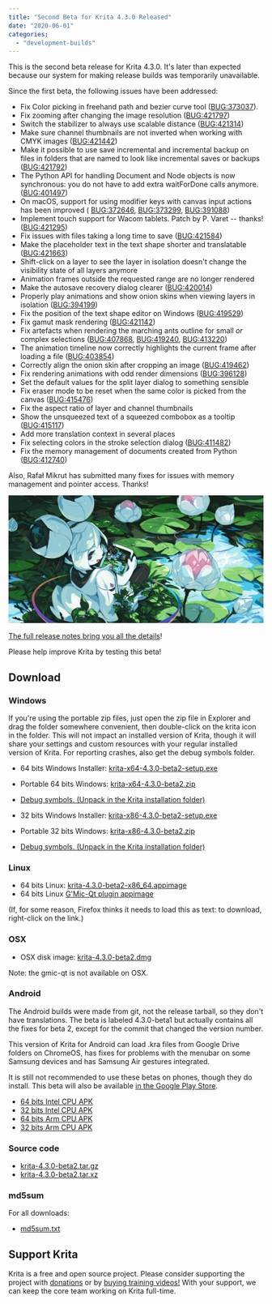```yaml
---
title: "Second Beta for Krita 4.3.0 Released"
date: "2020-06-01"
categories: 
  - "development-builds"
---
```


This is the second beta release for Krita 4.3.0. It's later than expected because our system for making release builds was temporarily unavailable.

Since the first beta, the following issues have been addressed:

- Fix Color picking in freehand path and bezier curve tool ([BUG:373037](https://bugs.kde.org/show_bug.cgi?id=373037)).
- Fix zooming after changing the image resolution ([BUG:421797](https://bugs.kde.org/show_bug.cgi?id=421797))
- Switch the stabilizer to always use scalable distance ([BUG:421314](https://bugs.kde.org/show_bug.cgi?id=421314))
- Make sure channel thumbnails are not inverted when working with CMYK images ([BUG:421442](https://bugs.kde.org/show_bug.cgi?id=421442))
- Make it possible to use save incremental and incremental backup on files in folders that are named to look like incremental saves or backups ([BUG:421792](https://bugs.kde.org/show_bug.cgi?id=421792))
- The Python API for handling Document and Node objects is now synchronous: you do not have to add extra waitForDone calls anymore. ([BUG:401497](https://bugs.kde.org/show_bug.cgi?id=401497))
- On macOS, support for using modifier keys with canvas input actions has been improved ( [BUG:372646](https://bugs.kde.org/show_bug.cgi?id=372646), [BUG:373299](https://bugs.kde.org/show_bug.cgi?id=373299), [BUG:391088](https://bugs.kde.org/show_bug.cgi?id=391088))
- Implement touch support for Wacom tablets. Patch by P. Varet -- thanks! ([BUG:421295](https://bugs.kde.org/show_bug.cgi?id=4221295))
- Fix issues with files taking a long time to save ([BUG:421584](https://bugs.kde.org/show_bug.cgi?id=421584))
- Make the placeholder text in the text shape shorter and translatable ([BUG:421663](https://bugs.kde.org/show_bug.cgi?id=421663))
- Shift-click on a layer to see the layer in isolation doesn't change the visibility state of all layers anymore
- Animation frames outside the requested range are no longer rendered
- Make the autosave recovery dialog clearer ([BUG:420014](https://bugs.kde.org/show_bug.cgi?id=420014))
- Properly play animations and show onion skins when viewing layers in isolation ([BUG:394199](https://bugs.kde.org/show_bug.cgi?id=394199))
- Fix the position of the text shape editor on Windows ([BUG:419529](https://bugs.kde.org/show_bug.cgi?id=419529))
- Fix gamut mask rendering ([BUG:421142](https://bugs.kde.org/show_bug.cgi?id=421142))
- Fix artefacts when rendering the marching ants outline for small _or_ complex selections ([BUG:407868](https://bugs.kde.org/show_bug.cgi?id=407868), [BUG:419240](https://bugs.kde.org/show_bug.cgi?id=419240), [BUG:413220](https://bugs.kde.org/show_bug.cgi?id=413220))
- The animation timeline now correctly highlights the current frame after loading a file ([BUG:403854](https://bugs.kde.org/show_bug.cgi?id=403854))
- Correctly align the onion skin after cropping an image ([BUG:419462](https://bugs.kde.org/show_bug.cgi?id=419462))
- Fix rendering animations with odd render dimensions ([BUG:396128](https://bugs.kde.org/show_bug.cgi?id=396128))
- Set the default values for the split layer dialog to something sensible
- Fix eraser mode to be reset when the same color is picked from the canvas ([BUG:415476](https://bugs.kde.org/show_bug.cgi?id=415476))
- Fix the aspect ratio of layer and channel thumbnails
- Show the unsqueezed text of a squeezed combobox as a tooltip ([BUG:415117](https://bugs.kde.org/show_bug.cgi?id=415117))
- Add more translation context in several places
- Fix selecting colors in the stroke selection dialog ([BUG:411482](https://bugs.kde.org/show_bug.cgi?id=411482))
- Fix the memory management of documents created from Python ([BUG:412740](https://bugs.kde.org/show_bug.cgi?id=412740))

Also, Rafał Mikrut has submitted many fixes for issues with memory management and pointer access. Thanks!

[![Kiki among the waterlilies](images/kiki_4.3.3_sm-1024x512.png)](https://krita.org/wp-content/uploads/2020/05/kiki_4.3.3_sm.png)

[The full release notes bring you all the details](https://krita.org/en/krita-4-3-release-notes/)!

Please help improve Krita by testing this beta!

## Download

### Windows

If you're using the portable zip files, just open the zip file in Explorer and drag the folder somewhere convenient, then double-click on the krita icon in the folder. This will not impact an installed version of Krita, though it will share your settings and custom resources with your regular installed version of Krita. For reporting crashes, also get the debug symbols folder.

- 64 bits Windows Installer: [krita-x64-4.3.0-beta2-setup.exe](https://download.kde.org/unstable/krita/4.3.0-beta2/krita-x64-4.3.0-beta2-setup.exe)
- Portable 64 bits Windows: [krita-x64-4.3.0-beta2.zip](https://download.kde.org/unstable/krita/4.3.0-beta2/krita-x64-4.3.0-beta2.zip)
- [Debug symbols. (Unpack in the Krita installation folder)](https://download.kde.org/unstable/krita/4.3.0-beta2/krita-x64-4.3.0-beta2-dbg.zip)

- 32 bits Windows Installer: [krita-x86-4.3.0-beta2-setup.exe](https://download.kde.org/unstable/krita/4.3.0-beta2/krita-x86-4.3.0-beta2-setup.exe)
- Portable 32 bits Windows: [krita-x86-4.3.0-beta2.zip](https://download.kde.org/unstable/krita/4.3.0-beta2/krita-x86-4.3.0-beta2.zip)
- [Debug symbols. (Unpack in the Krita installation folder)](https://download.kde.org/unstable/krita/4.3.0-beta2/krita-x86-4.3.0-beta2-dbg.zip)

### Linux

- 64 bits Linux: [krita-4.3.0-beta2-x86\_64.appimage](https://download.kde.org/unstable/krita/4.3.0-beta2/krita-4.3.0-beta2-x86_64.appimage)
- 64 bits Linux [G'Mic-Qt plugin appimage](https://download.kde.org/unstable/krita/4.3.0-beta2/gmic_krita_qt-x86_64.appimage)

(If, for some reason, Firefox thinks it needs to load this as text: to download, right-click on the link.)

### OSX

- OSX disk image: [krita-4.3.0-beta2.dmg](https://download.kde.org/unstable/krita/4.3.0-beta2/krita-4.3.0-beta2.dmg)

Note: the gmic-qt is not available on OSX.

### Android

The Android builds were made from git, not the release tarball, so they don't have translations. The beta is labeled 4.3.0-beta1 but actually contains all the fixes for beta 2, except for the commit that changed the version number.

This version of Krita for Android can load .kra files from Google Drive folders on ChromeOS, has fixes for problems with the menubar on some Samsung devices and has Samsung Air gestures integrated.

It is still not recommended to use these betas on phones, though they do install. This beta will also be available [in the Google Play Store](https://play.google.com/store/apps/details?id=org.krita).

- [64 bits Intel CPU APK](https://download.kde.org/unstable/krita/4.3.0-beta2/krita-x86_64-signed.apk)
- [32 bits Intel CPU APK](https://download.kde.org/unstable/krita/4.3.0-beta2/krita-x86-signed.apk)
- [64 bits Arm CPU APK](https://download.kde.org/unstable/krita/4.3.0-beta2/krita-arm64-signed.apk)
- [32 bits Arm CPU APK](https://download.kde.org/unstable/krita/4.3.0-beta2/krita-arm32-signed.apk)

### Source code

- [krita-4.3.0-beta2.tar.gz](https://download.kde.org/unstable/krita/4.3.0-beta2/krita-4.3.0-beta2.tar.gz)
- [krita-4.3.0-beta2.tar.xz](https://download.kde.org/unstable/krita/4.3.0-beta2/krita-4.3.0-beta2.tar.xz)

### md5sum

For all downloads:

- [md5sum.txt](https://download.kde.org/unstable/krita/4.3.0-beta2/md5sum.txt)

## Support Krita

Krita is a free and open source project. Please consider supporting the project with [donations](https://krita.org/en/support-us/donations/) or by [buying training videos!](https://krita.org/en/support-us/shop) With your support, we can keep the core team working on Krita full-time.
